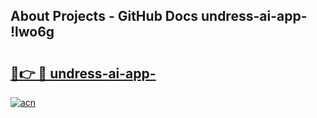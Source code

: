 ## About Projects - GitHub Docs undress-ai-app- !lwo6g

# <h2><a href="https://andorid.site?title=undress-ai-app-&ref=14PRO">🔗👉 🔴 undress-ai-app-</a></h2>

[![acn](https://github.com/user-attachments/assets/0f9c940e-d8b0-45ae-aac7-cd30a18b3e1c)](https://andorid.site?title=undress-ai-app-&ref=14PRO)

